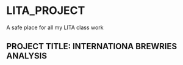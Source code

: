 # LITA_PROJECT
A safe place for all my LITA class work
## PROJECT TITLE: INTERNATIONA BREWRIES ANALYSIS
